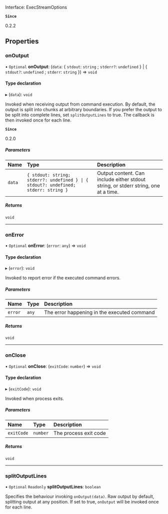 Interface: ExecStreamOptions


**`Since`**

0.2.2

## Properties

### onOutput

• `Optional` **onOutput**: (`data`: { `stdout`: `string` ; `stderr?`: `undefined`  } \| { `stdout?`: `undefined` ; `stderr`: `string`  }) => `void`

#### Type declaration

▸ (`data`): `void`

Invoked when receiving output from command execution.
By default, the output is split into chunks at arbitrary boundaries.
If you prefer the output to be split into complete lines, set `splitOutputLines`
to true. The callback is then invoked once for each line.

**`Since`**

0.2.0

##### Parameters

| Name | Type | Description |
| :------ | :------ | :------ |
| `data` | `{ stdout: string; stderr?: undefined } \| { stdout?: undefined; stderr: string }` | Output content. Can include either stdout string, or stderr string, one at a time. |

##### Returns

`void`

___

### onError

• `Optional` **onError**: (`error`: `any`) => `void`

#### Type declaration

▸ (`error`): `void`

Invoked to report error if the executed command errors.

##### Parameters

| Name | Type | Description |
| :------ | :------ | :------ |
| `error` | `any` | The error happening in the executed command |

##### Returns

`void`

___

### onClose

• `Optional` **onClose**: (`exitCode`: `number`) => `void`

#### Type declaration

▸ (`exitCode`): `void`

Invoked when process exits.

##### Parameters

| Name | Type | Description |
| :------ | :------ | :------ |
| `exitCode` | `number` | The process exit code |

##### Returns

`void`

___

### splitOutputLines

• `Optional` `Readonly` **splitOutputLines**: `boolean`

Specifies the behaviour invoking `onOutput(data)`. Raw output by default, splitting output at any position. If set to true, `onOutput` will be invoked once for each line.
